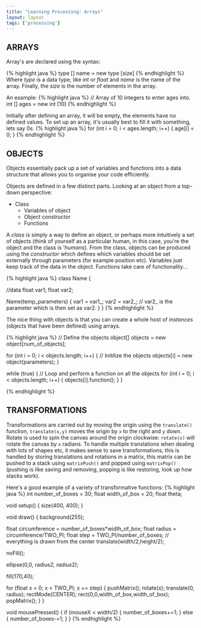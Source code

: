 ```yaml
---
title: "Learning Processing: Arrays"
layout: layout
tags: ['processing']
---
```

## ARRAYS
Array's are declared using the syntax:

{% highlight java %}
type [] name = new type [size]
{% endhighlight %}
Where _type_ is a data type, like _int_ or _float_ and _name_ is the name of the array. Finally, the _size_ is the number of elements in the array.

An example:
{% highlight java %}
// Array of 10 integers to enter ages into.
int [] ages = new int [10]
{% endhighlight %}

Initially after defining an array, it will be empty, the elements have no defined values. To set up an array, it's usually best to fill it with something, lets say 0s.
{% highlight java %}
for (int i = 0; i < ages.length; i++) {
  age[i] = 0;
}
{% endhighlight %}

## OBJECTS
Objects essentially pack up a set of variables and functions into a data structure that allows you to organise your code efficiently.

Objects are defined in a few distinct parts. Looking at an object from a top-down perspective:

- Class
  - Variables of object
  - Object constructor 
  - Functions

A _class_ is simply a way to define an object, or perhaps more intuitively a set of objects (think of yourself as a particular human, in this case, you're the object and the class is '_humans_). From the class, objects can be produced using the _constructor_ which defines which variables should be set externally through parameters (for example position etc). Variables just keep track of the data in the object. Functions take care of functionality...

{% highlight java %}
class Name {

  //data
  float var1;
  float var2;

  Name(temp_parameters) {
    var1 = var1_;
    var2 = var2_;
    // var2_ is the parameter which is then set as var2.
  }
}
{% endhighlight %}

The nice thing with objects is that you can create a whole host of _instances_ (objects that have been defined) using arrays.

{% highlight java %}
// Define the objects
object[] objects = new object[num_of_objects];

for (int i = 0; i < objects.length; i++) {
  // Initilize the objects
  objects[i] = new object(parameters);
}

while (true) {
  // Loop and perform a function on all the objects
  for (int i = 0; i < objects.length; i++) {
    objects[i].function();
  }
}

{% endhighlight %}

## TRANSFORMATIONS

Transformations are carried out by moving the origin using the `translate()` function, `translate(x,y)` moves the origin by `x` to the right and `y` down. Rotate is used to spin the canvas around the origin clockwise: `rotate(x)` will rotate the canvas by `x` radians. To handle multiple translations when dealing with lots of shapes etc, it makes sense to save transformations, this is handled by storing translations and rotations in a matrix, this matrix can be pushed to a stack using `matrixPush()` and popped using `matrixPop()` (pushing is like saving and removing, popping is like restoring, look up how stacks work).

Here's a good example of a variety of transformative functions:
{% highlight java %}
int number_of_boxes = 30;
float width_of_box = 20;
float theta;

void setup() {
  size(400, 400);
}

void draw() {
  background(255);

  float circumference = number_of_boxes*width_of_box;
  float radius = circumference/TWO_PI;
  float step = TWO_PI/number_of_boxes;
  // everything is drawn from the center
  translate(width/2,height/2);
  
  noFill();
  
  ellipse(0,0, radius*2, radius*2);
  
  fill(170,40);
  
  for (float x = 0; x < TWO_PI; x += step) {
    pushMatrix();
    rotate(x);
    translate(0, radius);
    rectMode(CENTER);
    rect(0,0,width_of_box,width_of_box);
    popMatrix();
  }
}

void mousePressed() {
  if (mouseX < width/2) {
    number_of_boxes+=1;
  }
  else {
    number_of_boxes-=1;
  }
}
{% endhighlight %}

<canvas data-processing-sources="sketches/boxes.pde"></canvas>
